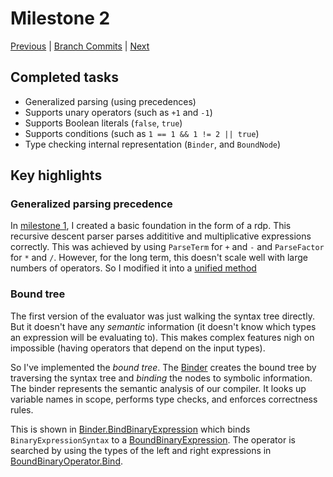 # Milestone 2

[Previous](milestone-01.md) |
[Branch Commits](https://github.com/IsmailAkram/kusanagi/commits/milestone2-unary-operators) |
[Next](milestone-03.md)

## Completed tasks

* Generalized parsing (using precedences)
* Supports unary operators (such as `+1` and `-1`)
* Supports Boolean literals (`false`, `true`)
* Supports conditions (such as `1 == 1 && 1 != 2 || true`)
* Type checking internal representation (`Binder`, and `BoundNode`)

## Key highlights

### Generalized parsing precedence

In [milestone 1](milestone-01.md), I created a basic foundation in the form of a rdp.  This recursive descent parser parses addititive and multiplicative expressions correctly. This was achieved by using `ParseTerm` for `+` and `-` and `ParseFactor` for `*` and `/`.
However, for the long term, this doesn't scale well with large numbers of operators. So I modified it into a [unified method][precedence-parsing]

[precedence-parsing]: https://github.com/IsmailAkram/kusanagi/blob/milestone2-unary-operators/kc/Code_Analysis/Syntax/Parser.cs#L94-L121

### Bound tree

The first version of the evaluator was just walking the syntax tree directly. 
But it doesn't have any *semantic* information (it doesn't
know which types an expression will be evaluating to). This makes complex features nigh on impossible (having operators that
depend on the input types).

So I've implemented the *bound tree*. The [Binder][binder] creates the bound tree
by traversing the syntax tree and *binding* the nodes to symbolic information.
The binder represents the semantic analysis of
our compiler. It looks up variable names in scope,
performs type checks, and enforces correctness rules.

This is shown in [Binder.BindBinaryExpression][bind-binary] which
binds `BinaryExpressionSyntax` to a [BoundBinaryExpression][bound-binary]. The
operator is searched by using the types of the left and right expressions in
[BoundBinaryOperator.Bind][bind-binary-op].

[binder]: https://github.com/IsmailAkram/kusanagi/blob/milestone2-unary-operators/kc/Code_Analysis/Syntax/Binding/Binder.cs
[bind-binary]: https://github.com/IsmailAkram/kusanagi/blob/milestone2-unary-operators/kc/Code_Analysis/Syntax/Binding/Binder.cs#L48-L61
[bound-binary]: https://github.com/IsmailAkram/kusanagi/blob/milestone2-unary-operators/kc/Code_Analysis/Syntax/Binding/BoundBinaryExpression.cs#L5-L18
[bind-binary-op]: https://github.com/IsmailAkram/kusanagi/blob/milestone2-unary-operators/kc/Code_Analysis/Syntax/Binding/BoundBinaryOperator.cs#L52-L61
